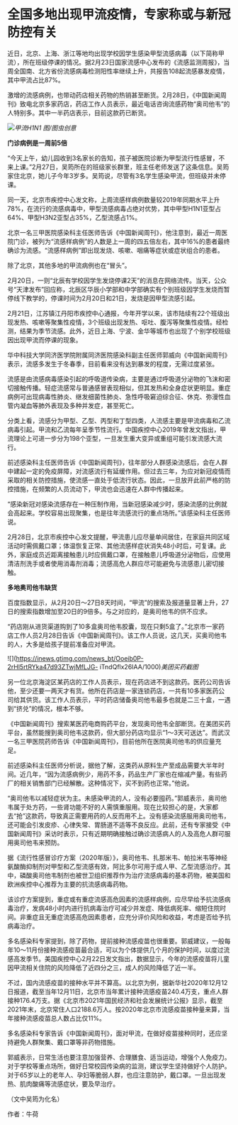 # 全国多地出现甲流疫情，专家称或与新冠防控有关

近日，北京、上海、浙江等地均出现学校因学生感染甲型流感病毒（以下简称甲流），所在班级停课的情况。据2月23日国家流感中心发布的《流感监测周报》，当周全国南、北方省份流感病毒检测阳性率继续上升，共报告108起流感暴发疫情，其中甲流占比87%。

激增的流感病例，也带动药店相关药物的热销甚至断货。2月28日，《中国新闻周刊》致电北京多家药店，药店工作人员表示，最近电话咨询流感药物“奥司他韦”的人特别多。其中一半药店表示，目前这款药已断货。

![](https://inews.gtimg.com/news_bt/OX7wJQzF2ZUKjjwjYi45-EJbixxPwy1ZSAkLTlQeZTTc4AA/1000)_甲流H1N1
图/图虫创意_

**门诊病例是一周前5倍**

“今天上午，幼儿园收到3名家长的告知，孩子被医院诊断为甲型流行性感冒，不来上课。”2月27日，吴筠所在的班级家长群里，班主任老师发送了这条信息。吴筠家住北京，她儿子今年3岁多。吴筠说，尽管有3名学生感染甲流，但班级并未停课。

同一天，北京市疾控中心发文称，上周流感样病例数量较2019年同期水平上升78%，在流行的流感病毒中，甲型流感病毒占绝对优势，其中甲型H1N1亚型占64%、甲型H3N2亚型占35%，乙型流感占1%。

北京一名三甲医院感染科主任医师告诉《中国新闻周刊》，他注意到，最近一周医院门诊，被列为“流感样病例”的人数是上一周的四五倍左右，其中16%的患者最终确诊为流感。“流感样病例”即出现发烧、咳嗽、咽痛等症状或症状组合的患者。

除了北京，其他多地的甲流病例也在“冒头”。

2月20日，一则“北辰有学校因学生发烧停课2天”的消息在网络流传。当天，公众号“天津发布”回应称，北辰区华辰小学部和中学部确实有个别班级因学生发烧而暂停线下教学的，停课时间为2月20日和21日，发烧是因甲型流感引起。

2月21日，江苏镇江丹阳市疾控中心通报，今年开学以来，该市陆续有22个班级出现发热、咳嗽等聚集性疫情，3个班级出现发热、呕吐、腹泻等聚集性疫情。经检测，结果为季节流感。此外，近日上海、宁波、金华等城市也出现了个别学校班级因出现甲流而停课的现象。

华中科技大学同济医学院附属同济医院感染科副主任医师郭威向《中国新闻周刊》表示，流感多发生于冬春季，目前看来没有达到暴发的程度，无需过度紧张。

流感是由流感病毒感染引起的呼吸道传染病，主要是通过呼吸道分泌物的飞沫和密切接触传播。轻症流感常与普通感冒表现相似，但其发热和全身症状更明显。重症病例可出现病毒性肺炎、继发细菌性肺炎、急性呼吸窘迫综合征、休克、弥漫性血管内凝血等肺外表现及多种并发症，甚至死亡。

分类上看，流感分为甲型、乙型、丙型和丁型四类，人流感主要是甲流病毒和乙流病毒引起。甲流和乙流每年呈季节性流行。中国疾控中心2019年曾发文指出，甲流理论上可进一步分为198个亚型，一旦发生重大变异或重组可能引发流感大流行。

前述感染科主任医师告诉《中国新闻周刊》，往年部分人群感染流感后，会在人群中建起一定的免疫屏障，对流感流行有延缓作用。但过去三年，为应对新冠疫情而采取的相关防控措施，使流感一直处于低流行状态。因此，一旦放开此前严格的防控措施，在频繁的人员流动下，甲流也会迅速在人群中传播起来。

“感染新冠对感染流感存在一种压制作用，当新冠感染减少时，感染流感的比例就会高起来。学校容易出现聚集，也是往年流感流行的重点场所。”该感染科主任医师说。

2月28日，北京市疾控中心发文提醒，甲流患儿应尽量单间居住，在家庭共同区域活动时需佩戴口罩；体温恢复正常、其他流感样症状消失48小时后，可复课。此外，家庭成员近距离接触患儿时应佩戴口罩，在接触患儿呼吸道分泌物后，应使用清洁剂洗手或者使用消毒剂消毒；流感高危人群应尽可能避免与流感患儿密切接触。

**多地奥司他韦缺货**

百度指数显示，从2月20日～27日8天时间，“甲流”的搜索及报道量显著上升，27日的搜索指数增加至20日的9倍多。与之对应的，是奥司他韦的供不应求。

“药店刚从进货渠道购到了10多盒奥司他韦胶囊，现在只剩5盒了。”北京市一家药店工作人员2月28日告诉《中国新闻周刊》。该工作人员说，这几天，买奥司他韦的人，大多是给孩子提前准备应对甲流。

![](https://inews.gtimg.com/news_bt/Ooeib0P-2rHl5rtRYka47d93ZTwjMfLJG-
iTndQflx26IAA/1000)_美团买药截图_

另一位北京海淀区某药店的工作人员表示，现在药店进不到这款药。医药公司告诉他，至少还要一两天才有货。他所在药店是一家连锁药店，一共有10多家医药公司给其供货。该工作人员表示，平时药店储备奥司他韦最多也就是二三十盒，一遇到“挤兑”的情况，根本不够。

《中国新闻周刊》搜索某医药电商购药平台，发现奥司他韦全部断货。在美团买药平台，虽然能搜到奥司他韦这款药，但大部分药店均显示“1～3天可送达”。而武汉一名三甲医院药师告诉《中国新闻周刊》，目前他所在医院奥司他韦的供应量充足。

前述感染科主任医师分析说，据他了解，这类药从原料生产至成品需要大半年时间。近几年，“因为流感病例少，用药不多，药品生产厂家也在缩减产量。有些药厂的相关销售部门已经解散。这种情况下，买不到药也正常。”他说。

“奥司他韦以减轻症状为主。未感染甲流的人，没有必要囤药。”郭威表示，奥司他韦属于处方药，一些肾功能不好的人需慎重服用。现在比较担心的是，大家都去“抢”这款药，导致真正需要用药的人反而用不上。没有感染流感服用奥司他韦，还可能会引发皮疹、心律失常、胃肠道不适等不良反应。此前，还有专家接受《中国新闻周刊》采访时表示，只有近期明确接触过确诊流感病人的人及高危人群可服用奥司他韦来预防。

据《流行性感冒诊疗方案（2020年版）》，奥司他韦、扎那米韦、帕拉米韦等神经氨酸酶抑制剂对甲型和乙型流感有效，阿比多尔可用于成人甲、乙型流感治疗。其中，磷酸奥司他韦制剂也被世卫组织推荐作为治疗流感病毒的基本药物，被美国和欧洲疾控中心推荐为主要的抗流感病毒药物。

该诊疗方案提到，重症或有重症流感高危因素的流感样病例，应尽早给予抗流感病毒治疗，发病48小时内进行抗病毒治疗可减少并发症、降低病死率、缩短住院时间。非重症且无重症流感高危因素患者，应充分评价风险和收益，考虑是否给予抗病毒治疗。

多名感染科专家提到，除了药物，提前接种流感疫苗也很重要。郭威建议，一般每年10～11月份接种流感疫苗最合适，可以为个体提供几个月的保护时间，以度过流感高发季节。美国疾控中心2月22日发文指出，数据显示，今年的流感疫苗将儿童因甲流相关住院的风险降低了近四分之三，成人的风险降低了近一半。

不过，国内流感疫苗的接种水平并不算高。以北京为例，据新华社2020年12月12日报道，截至当年12月11日，北京市当年累计接种流感疫苗240.4万支，重点人群接种176.4万支。据《北京市2021年国民经济和社会发展统计公报》显示，截至2021年末，北京常住人口2188.6万人。按2020年北京市流感疫苗接种量来算，当年接种流感疫苗总人数占比仅11%。

多名感染科专家告诉《中国新闻周刊》，面对甲流，在做好疫苗接种同时，还应坚持避免人群聚集、戴口罩等非药物措施。

郭威表示，日常生活也要注意加强营养、合理膳食、适当运动，增强个人免疫力。对于学校等重点场所，做好日常校园传染病的监测，建议学生坚持做好个人防护。对于65岁以上的老年人、孕妇等脆弱人群，也应注意防护，戴口罩。一旦出现发热、肌肉酸痛等流感症状，要及早治疗。

（文中吴筠为化名）

作者：牛荷


